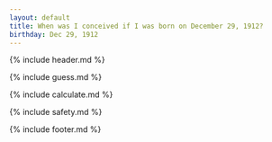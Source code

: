 ```yaml
---
layout: default
title: When was I conceived if I was born on December 29, 1912?
birthday: Dec 29, 1912
---
```


{% include header.md %}

{% include guess.md %}

{% include calculate.md %}

{% include safety.md %}

{% include footer.md %}



